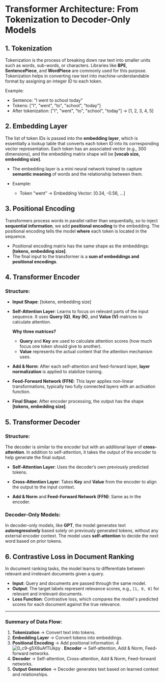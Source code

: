 
# Transformer Architecture: From Tokenization to Decoder-Only Models

## 1. **Tokenization**
Tokenization is the process of breaking down raw text into smaller units such as words, sub-words, or characters. Libraries like **BPE**, **SentencePiece**, and **WordPiece** are commonly used for this purpose. Tokenization helps in converting raw text into machine-understandable format by assigning an integer ID to each token.

Example:
- Sentence: "I went to school today"
- Tokens: ["I", "went", "to", "school", "today"]
- After tokenization: ["I", "went", "to", "school", "today"] → [1, 2, 3, 4, 5]

## 2. **Embedding Layer**
The list of token IDs is passed into the **embedding layer**, which is essentially a lookup table that converts each token ID into its corresponding vector representation. Each token has an associated vector (e.g., 300 dimensions), and the embedding matrix shape will be **[vocab size, embedding size]**.

- The embedding layer is a mini neural network trained to capture **semantic meaning** of words and the relationship between them.

- Example: 
  - Token "went" → Embedding Vector: [0.34, -0.56, ...]

## 3. **Positional Encoding**
Transformers process words in parallel rather than sequentially, so to inject **sequential information**, we add **positional encoding** to the embedding. The positional encoding tells the model **where** each token is located in the sequence.

- Positional encoding matrix has the same shape as the embeddings: **[tokens, embedding size]**.
- The final input to the transformer is a **sum of embeddings and positional encodings**.

## 4. **Transformer Encoder**

### Structure:
- **Input Shape**: [tokens, embedding size]
- **Self-Attention Layer**: Learns to focus on relevant parts of the input sequence. It uses **Query (Q)**, **Key (K)**, and **Value (V)** matrices to calculate attention.
  
  **Why three matrices?**  
  - **Query** and **Key** are used to calculate attention scores (how much focus one token should give to another).  
  - **Value** represents the actual content that the attention mechanism uses.

- **Add & Norm**: After each self-attention and feed-forward layer, **layer normalization** is applied to stabilize training.

- **Feed-Forward Network (FFN)**: This layer applies non-linear transformations, typically two fully connected layers with an activation function.

- **Final Shape**: After encoder processing, the output has the shape **[tokens, embedding size]**.

## 5. **Transformer Decoder**

### Structure:
The decoder is similar to the encoder but with an additional layer of **cross-attention**. In addition to self-attention, it takes the output of the encoder to help generate the final output.

- **Self-Attention Layer**: Uses the decoder’s own previously predicted tokens.
- **Cross-Attention Layer**: Takes **Key** and **Value** from the encoder to align the output to the input context.

- **Add & Norm** and **Feed-Forward Network (FFN)**: Same as in the encoder.

### Decoder-Only Models:
In decoder-only models, like **GPT**, the model generates text **autoregressively** based solely on previously generated tokens, without any external encoder context. The model uses **self-attention** to decide the next word based on prior tokens.

## 6. **Contrastive Loss in Document Ranking**

In document ranking tasks, the model learns to differentiate between relevant and irrelevant documents given a query.
 
- **Input**: Query and documents are passed through the same model.
- **Output**: The target labels represent relevance scores, e.g., `[1, 0, 0]` for relevant and irrelevant documents.
- **Loss Function**: Contrastive loss, which compares the model's predicted scores for each document against the true relevance.
---

### Summary of Data Flow:

1. **Tokenization** → Convert text into tokens.
2. **Embedding Layer** → Convert tokens into embeddings.
3. **Positional Encoding** → Add positional information.
4![0_c9-g5X8uAfTIJkpy](https://github.com/user-attachments/assets/c6b47c74-dcb1-44eb-bbf1-e138beb934f1)
. **Encoder** → Self-attention, Add & Norm, Feed-forward networks.
5. **Decoder** → Self-attention, Cross-attention, Add & Norm, Feed-forward networks.
6. **Output Generation** → Decoder generates text based on learned context and relationships.
